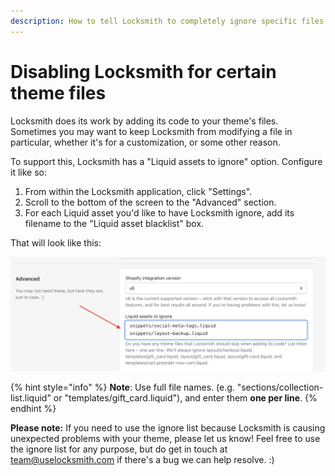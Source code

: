 ```yaml
---
description: How to tell Locksmith to completely ignore specific files in your theme
---
```


# Disabling Locksmith for certain theme files

Locksmith does its work by adding its code to your theme's files. Sometimes you may want to keep Locksmith from modifying a file in particular, whether it's for a customization, or some other reason.

To support this, Locksmith has a "Liquid assets to ignore" option. Configure it like so:

1. From within the Locksmith application, click "Settings".
2. Scroll to the bottom of the screen to the "Advanced" section.
3. For each Liquid asset you'd like to have Locksmith ignore, add its filename to the "Liquid asset blacklist" box.

That will look like this:

![](<../../.gitbook/assets/Screen Shot 2022-08-02 at 7.25.25 PM.png>)

{% hint style="info" %}
**Note**: Use full file names. (e.g. "sections/collection-list.liquid" or "templates/gift\_card.liquid"), and enter them **one per line**.
{% endhint %}

**Please note:** If you need to use the ignore list because Locksmith is causing unexpected problems with your theme, please let us know! Feel free to use the ignore list for any purpose, but do get in touch at [team@uselocksmith.com](mailto:team@uselocksmith.com) if there's a bug we can help resolve. :)
